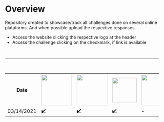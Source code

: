 # Overview
Repository created to showcase/track all challenges done on several online plataforms. And when possible upload the respective responses.

- Access the website clicking the respective logo at the header
- Access the challenge clicking on the checkmark, if link is available

<br>

---

<br>

<table>
    <tr>
        <th>Date</th>
        <th><a href="https://www.urionlinejudge.com.br" target="_blank" rel="noreferrer noopener"><img src="https://www.urionlinejudge.com.br/judge/img/5.0/logo.130615.png" width="100"/></a></th>
        <th><a href="https://www.hackerrank.com" target="_blank" rel="noreferrer noopener"><img src="https://www.hackerrank.com/wp-content/uploads/2018/08/hackerrank_logo.png" width="100"/></a></th>
        <th><a href="https://www.codewars.com" target="_blank" rel="noreferrer noopener"><img src="https://www.qualified.io/shared/images/codewars-black-large-24a9d355.png" width="80"/></a></th>
        <th><a href="https://exercism.io" target="_blank" rel="noreferrer noopener"><img src="https://assets.exercism.io/assets/logo-white-e3be059a4bfc4bf65f196a12105e9cff389b5a67f2065a0862d4ff6153571ef5.png" width="100"></a></th>
        <th><a href="https://leetcode.com/" target="_blank" rel="noreferrer noopener"><img src="https://miro.medium.com/max/2720/1*kBWo_GWrG58h28kDHwnBfg.png" width="100"></a></th>
        <th><a href="https://www.codingame.com/" target="_blank" rel="noreferrer noopener"><img src="https://i.pinimg.com/originals/36/8e/71/368e71f24ccbbeb6ccaac9d252a3eef1.png" width="100"></a></th>
    </tr>
    <tr>
        <td>03/14/2021</td>
        <td><a href="https://www.urionlinejudge.com.br/judge/pt/problems/view/1000" target="_blank" rel="noreferrer noopener">✔️</a></td>
        <td><a href="https://www.hackerrank.com/challenges/capitalize/problem" target="_blank" rel="noreferrer noopener">✔️</a></td>
        <td><a href="https://www.codewars.com/kata/54521e9ec8e60bc4de000d6c/train/python" target="_blank" rel="noreferrer noopener">✔️</a></td>
        <td>-</td>
        <td><a href="https://leetcode.com/problems/reverse-integer/" target="_blank" rel="noreferrer noopener">✔️</a></td>
        <td>
            <a href="https://www.codingame.com/training/easy/onboarding" target="_blank" rel="noreferrer noopener">✔️</a>
            <a href="https://www.codingame.com/training/easy/the-descent" target="_blank" rel="noreferrer noopener">✔️</a>
        </td>
    </tr>
</table>
